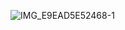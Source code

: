 

![IMG_E9EAD5E52468-1](https://github.com/bmw-ece-ntust/internship/assets/123353805/8565baf0-1fb5-49a2-83f0-19abf2dba1d2)
